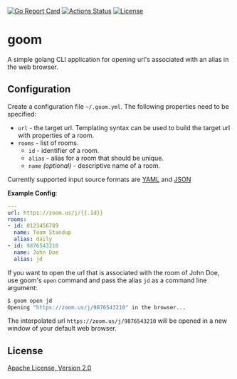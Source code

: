 [![Go Report Card](https://goreportcard.com/badge/s4heid/goom)](https://goreportcard.com/report/s4heid/goom)
[![Actions Status](https://github.com/s4heid/goom/workflows/.github/workflows/goom.yml/badge.svg)](https://github.com/s4heid/goom/actions)
[![License](https://img.shields.io/badge/License-Apache%202.0-blue.svg)](https://github.com/s4heid/goom/blob/master/LICENSE)

# goom

A simple golang CLI application for opening url's associated with an alias in
the web browser.

## Configuration

Create a configuration file `~/.goom.yml`. The following properties need to be
specified:

* `url` - the target url. Templating syntax can be used to build the target url
  with properties of a room.
* `rooms` - list of rooms.
  - `id` - identifier of a room.
  - `alias` - alias for a room that should be unique.
  - `name` *(optional)* - descriptive name of a room.

Currently supported input source formats are [YAML](https://yaml.org) and
[JSON](https://www.json.org/)

**Example Config**:

```yaml
---
url: https://zoom.us/j/{{.Id}}
rooms:
- id: 0123456789
  name: Team Standup
  alias: daily
- id: 9876543210
  name: John Doe
  alias: jd
```

If you want to open the url that is associated with the room of John Doe, use
goom's `open` command and pass the alias `jd` as a command line argument:

```sh
$ goom open jd
Opening "https://zoom.us/j/9876543210" in the browser...
```

The interpolated url `https://zoom.us/j/9876543210` will be opened in a new
window of your default web browser.

## License

[Apache License, Version 2.0](LICENSE)
